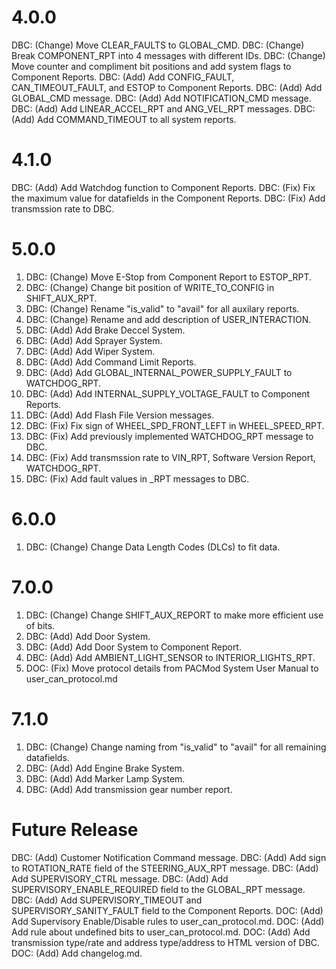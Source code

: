 # 4.0.0
DBC: (Change) Move CLEAR_FAULTS to GLOBAL_CMD.
DBC: (Change) Break COMPONENT_RPT into 4 messages with different IDs.
DBC: (Change) Move counter and compliment bit positions and add system flags to Component Reports.
DBC: (Add) Add CONFIG_FAULT, CAN_TIMEOUT_FAULT, and ESTOP to Component Reports.
DBC: (Add) Add GLOBAL_CMD message.
DBC: (Add) Add NOTIFICATION_CMD message.
DBC: (Add) Add LINEAR_ACCEL_RPT and ANG_VEL_RPT messages.
DBC: (Add) Add COMMAND_TIMEOUT to all system reports.

# 4.1.0
DBC: (Add) Add Watchdog function to Component Reports.
DBC: (Fix) Fix the maximum value for datafields in the Component Reports.
DBC: (Fix) Add transmssion rate to DBC.

# 5.0.0
1. DBC: (Change) Move E-Stop from Component Report to ESTOP_RPT.
2. DBC: (Change) Change bit position of WRITE_TO_CONFIG in SHIFT_AUX_RPT.
3. DBC: (Change) Rename "is_valid" to "avail" for all auxilary reports.
4. DBC: (Change) Rename and add description of USER_INTERACTION.
5. DBC: (Add) Add Brake Deccel System.
6. DBC: (Add) Add Sprayer System.
7. DBC: (Add) Add Wiper System.
8. DBC: (Add) Add Command Limit Reports.
9. DBC: (Add) Add GLOBAL_INTERNAL_POWER_SUPPLY_FAULT to WATCHDOG_RPT.
10. DBC: (Add) Add INTERNAL_SUPPLY_VOLTAGE_FAULT to Component Reports.
11. DBC: (Add) Add Flash File Version messages.
12. DBC: (Fix) Fix sign of WHEEL_SPD_FRONT_LEFT in WHEEL_SPEED_RPT.
13. DBC: (Fix) Add previously implemented WATCHDOG_RPT message to DBC.
14. DBC: (Fix) Add transmssion rate to VIN_RPT, Software Version Report, WATCHDOG_RPT.
15. DBC: (Fix) Add fault values in _RPT messages to DBC.

# 6.0.0
1. DBC: (Change) Change Data Length Codes (DLCs) to fit data.

# 7.0.0
1. DBC: (Change) Change SHIFT_AUX_REPORT to make more efficient use of bits.
2. DBC: (Add) Add Door System.
3. DBC: (Add) Add Door System to Component Report.
4. DBC: (Add) Add AMBIENT_LIGHT_SENSOR to INTERIOR_LIGHTS_RPT.
5. DOC: (Fix) Move protocol details from PACMod System User Manual to user_can_protocol.md

# 7.1.0
1. DBC: (Change) Change naming from "is_valid" to "avail" for all remaining datafields.
2. DBC: (Add) Add Engine Brake System.
3. DBC: (Add) Add Marker Lamp System.
4. DBC: (Add) Add transmission gear number report.

# Future Release
DBC: (Add) Customer Notification Command message.
DBC: (Add) Add sign to ROTATION_RATE field of the STEERING_AUX_RPT message.
DBC: (Add) Add SUPERVISORY_CTRL message.
DBC: (Add) Add SUPERVISORY_ENABLE_REQUIRED field to the GLOBAL_RPT message.
DBC: (Add) Add ‌SUPERVISORY_TIMEOUT and SUPERVISORY_SANITY_FAULT field to the Component Reports.
DOC: (Add) Add Supervisory Enable/Disable rules to user_can_protocol.md.
DOC: (Add) Add rule about undefined bits to user_can_protocol.md.
DOC: (Add) Add transmission type/rate and address type/address to HTML version of DBC.
DOC: (Add) Add changelog.md.